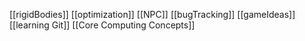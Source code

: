 [[rigidBodies]] 
[[optimization]] 
[[NPC]] 
[[bugTracking]] 
[[gameIdeas]] 
[[learning Git]] 
[[Core Computing Concepts]] 